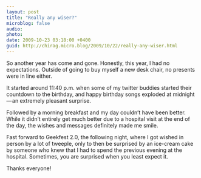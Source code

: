 ```yaml
---
layout: post
title: "Really any wiser?"
microblog: false
audio: 
photo: 
date: 2009-10-23 03:18:00 +0400
guid: http://chirag.micro.blog/2009/10/22/really-any-wiser.html
---
```

<p>So another year has come and gone. Honestly, this year, I had no expectations. Outside of going to buy myself a new desk chair, no presents were in line either.</p>
<p>It started around 11:40 p.m. when some of my twitter buddies started their countdown to the birthday, and happy birthday songs exploded at midnight — an extremely pleasant surprise.</p>
<p>Followed by a morning breakfast and my day couldn’t have been better. While it didn’t entirely get much better due to a hospital visit at the end of the day, the wishes and messages definitely made me smile.</p>
<p>Fast forward to Geekfest 2.0, the following night, where I got wished in person by a lot of tweeple, only to then be surprised by an ice-cream cake by someone who knew that I had to spend the previous evening at the hospital. Sometimes, you are surprised when you least expect it.</p>
<p>Thanks everyone!</p>
